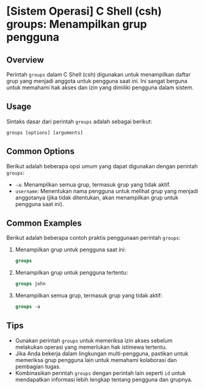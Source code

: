 # [Sistem Operasi] C Shell (csh) groups: Menampilkan grup pengguna

## Overview
Perintah `groups` dalam C Shell (csh) digunakan untuk menampilkan daftar grup yang menjadi anggota untuk pengguna saat ini. Ini sangat berguna untuk memahami hak akses dan izin yang dimiliki pengguna dalam sistem.

## Usage
Sintaks dasar dari perintah `groups` adalah sebagai berikut:

```
groups [options] [arguments]
```

## Common Options
Berikut adalah beberapa opsi umum yang dapat digunakan dengan perintah `groups`:

- `-a`: Menampilkan semua grup, termasuk grup yang tidak aktif.
- `username`: Menentukan nama pengguna untuk melihat grup yang menjadi anggotanya (jika tidak ditentukan, akan menampilkan grup untuk pengguna saat ini).

## Common Examples
Berikut adalah beberapa contoh praktis penggunaan perintah `groups`:

1. Menampilkan grup untuk pengguna saat ini:
   ```csh
   groups
   ```

2. Menampilkan grup untuk pengguna tertentu:
   ```csh
   groups john
   ```

3. Menampilkan semua grup, termasuk grup yang tidak aktif:
   ```csh
   groups -a
   ```

## Tips
- Gunakan perintah `groups` untuk memeriksa izin akses sebelum melakukan operasi yang memerlukan hak istimewa tertentu.
- Jika Anda bekerja dalam lingkungan multi-pengguna, pastikan untuk memeriksa grup pengguna lain untuk memahami kolaborasi dan pembagian tugas.
- Kombinasikan perintah `groups` dengan perintah lain seperti `id` untuk mendapatkan informasi lebih lengkap tentang pengguna dan grupnya.